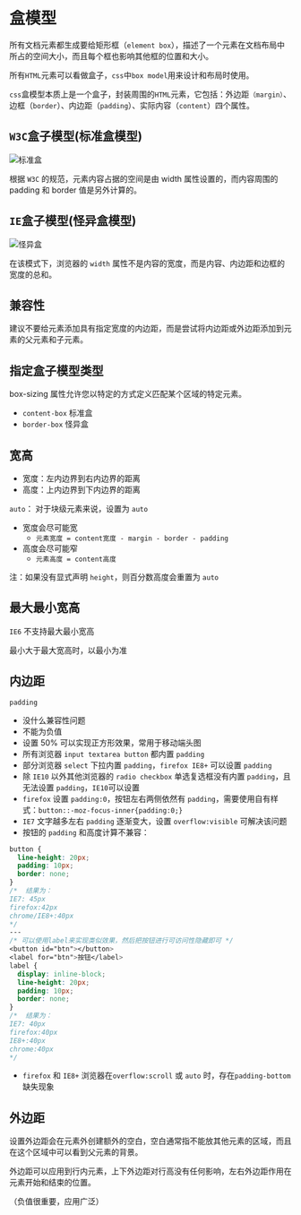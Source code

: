# 盒模型

所有文档元素都生成要给矩形框（`element box`），描述了一个元素在文档布局中所占的空间大小，而且每个框也影响其他框的位置和大小。

所有`HTML`元素可以看做盒子，`css`中`box model`用来设计和布局时使用。

`css`盒模型本质上是一个盒子，封装周围的`HTML`元素，它包括：外边距`（margin）`、边框（`border`）、内边距（`padding`）、实际内容（`content`）四个属性。

## `W3C`盒子模型(标准盒模型)

<img :src="$withBase('/css_box_1.png')" alt="标准盒">

根据 `W3C` 的规范，元素内容占据的空间是由 width 属性设置的，而内容周围的 padding 和 border 值是另外计算的。

## `IE`盒子模型(怪异盒模型)

<img :src="$withBase('/css_box_2.png')" alt="怪异盒">

在该模式下，浏览器的 `width` 属性不是内容的宽度，而是内容、内边距和边框的宽度的总和。

## 兼容性

建议不要给元素添加具有指定宽度的内边距，而是尝试将内边距或外边距添加到元素的父元素和子元素。

## 指定盒子模型类型

box-sizing 属性允许您以特定的方式定义匹配某个区域的特定元素。

- `content-box` 标准盒
- `border-box` 怪异盒

## 宽高

- 宽度：左内边界到右内边界的距离
- 高度：上内边界到下内边界的距离

`auto`：
对于块级元素来说，设置为 `auto`

- 宽度会尽可能宽
  - `元素宽度 = content宽度 - margin - border - padding`
- 高度会尽可能窄
  - `元素高度 = content高度`

注：如果没有显式声明 `height`，则百分数高度会重置为 `auto`

## 最大最小宽高

`IE6` 不支持最大最小宽高

最小大于最大宽高时，以最小为准

## 内边距

`padding`

- 没什么兼容性问题
- 不能为负值
- 设置 50% 可以实现正方形效果，常用于移动端头图
- 所有浏览器 `input textarea button` 都内置 `padding`
- 部分浏览器 `select` 下拉内置 `padding`，`firefox IE8+` 可以设置 `padding`
- 除 `IE10` 以外其他浏览器的 `radio checkbox` 单选复选框没有内置 `padding`，且无法设置 `padding`，`IE10`可以设置
- `firefox` 设置 `padding:0`，按钮左右两侧依然有 `padding`，需要使用自有样式：`button::-moz-focus-inner{padding:0;}`
- `IE7` 文字越多左右 `padding` 逐渐变大，设置 `overflow:visible` 可解决该问题
- 按钮的 `padding` 和高度计算不兼容：

```css
button {
  line-height: 20px;
  padding: 10px;
  border: none;
}
/*  结果为：
IE7: 45px
firefox:42px
chrome/IE8+:40px
*/
---
/* 可以使用label来实现类似效果，然后把按钮进行可访问性隐藏即可 */
<button id="btn"></button>
<label for="btn">按钮</label>
label {
  display: inline-block;
  line-height: 20px;
  padding: 10px;
  border: none;
}
/*  结果为：
IE7: 40px
firefox:40px
IE8+:40px
chrome:40px
*/
```

- `firefox` 和 `IE8+` 浏览器在`overflow:scroll` 或 `auto` 时，存在`padding-bottom` 缺失现象

## 外边距

设置外边距会在元素外创建额外的空白，空白通常指不能放其他元素的区域，而且在这个区域中可以看到父元素的背景。

外边距可以应用到行内元素，上下外边距对行高没有任何影响，左右外边距作用在元素开始和结束的位置。

（负值很重要，应用广泛）
